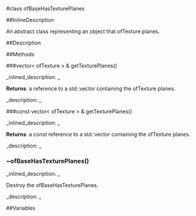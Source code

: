 #class ofBaseHasTexturePlanes


<!--
_visible: True_
_advanced: False_
_istemplated: False_
_extends: ofBaseHasTexture_
-->

##InlineDescription

An abstract class representing an object that ofTexture planes.





##Description





##Methods



###vector< ofTexture > & getTexturePlanes()

<!--
_syntax: getTexturePlanes()_
_name: getTexturePlanes_
_returns: vector< ofTexture > &_
_returns_description: _
_parameters: _
_access: public_
_version_started: 0.9.0_
_version_deprecated: _
_summary: _
_constant: False_
_static: False_
_visible: True_
_advanced: False_
-->

_inlined_description: _

**Returns**: a reference to a std::vector containing the ofTexture planes.





_description: _







<!----------------------------------------------------------------------------->

###const vector< ofTexture > & getTexturePlanes()

<!--
_syntax: getTexturePlanes()_
_name: getTexturePlanes_
_returns: const vector< ofTexture > &_
_returns_description: _
_parameters: _
_access: public_
_version_started: 0.9.0_
_version_deprecated: _
_summary: _
_constant: False_
_static: False_
_visible: True_
_advanced: False_
-->

_inlined_description: _

**Returns**: a const reference to a std::vector containing the ofTexture planes.





_description: _







<!----------------------------------------------------------------------------->

### ~ofBaseHasTexturePlanes()

<!--
_syntax: ~ofBaseHasTexturePlanes()_
_name: ~ofBaseHasTexturePlanes_
_returns: _
_returns_description: _
_parameters: _
_access: public_
_version_started: 0.9.0_
_version_deprecated: _
_summary: _
_constant: False_
_static: False_
_visible: True_
_advanced: False_
-->

_inlined_description: _

Destroy the ofBaseHasTexturePlanes.





_description: _







<!----------------------------------------------------------------------------->

##Variables



